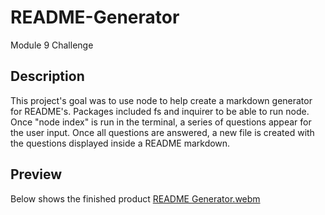 # README-Generator
Module 9 Challenge
## Description
This project's goal was to use node to help create a markdown generator for README's. Packages included fs and inquirer to be able to run node. Once "node index" is run in the terminal, a series of questions appear for the user input. Once all questions are answered, a new file is created with the questions displayed inside a README markdown.
## Preview
Below shows the finished product
[README Generator.webm](https://user-images.githubusercontent.com/118216041/218845986-9f779f4a-8041-42bc-bbf1-1784740b9810.webm)
